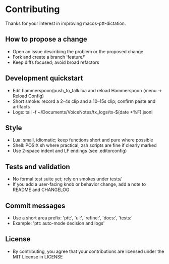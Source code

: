 # Contributing

Thanks for your interest in improving macos-ptt-dictation.

## How to propose a change
- Open an issue describing the problem or the proposed change
- Fork and create a branch 'feature/<short-name>'
- Keep diffs focused; avoid broad refactors

## Development quickstart
- Edit hammerspoon/push_to_talk.lua and reload Hammerspoon (menu → Reload Config)
- Short smoke: record a 2–4s clip and a 10–15s clip; confirm paste and artifacts
- Logs: tail -f ~/Documents/VoiceNotes/tx_logs/tx-$(date +%F).jsonl

## Style
- Lua: small, idiomatic; keep functions short and pure where possible
- Shell: POSIX sh where practical; zsh scripts are fine if clearly marked
- Use 2-space indent and LF endings (see .editorconfig)

## Tests and validation
- No formal test suite yet; rely on smokes under tests/
- If you add a user-facing knob or behavior change, add a note to README and CHANGELOG

## Commit messages
- Use a short area prefix: 'ptt:', 'ui:', 'refine:', 'docs:', 'tests:'
- Example: 'ptt: auto-mode decision and logs'

## License
- By contributing, you agree that your contributions are licensed under the MIT License in LICENSE

